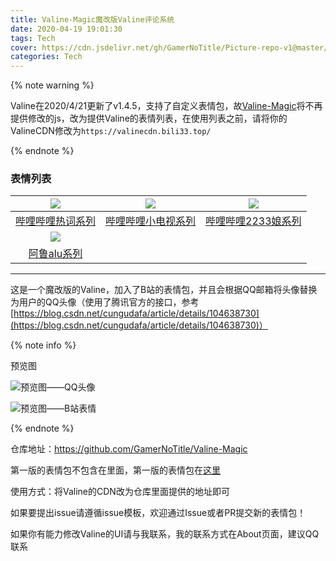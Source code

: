 ```yaml
---
title: Valine-Magic魔改版Valine评论系统
date: 2020-04-19 19:01:30
tags: Tech
cover: https://cdn.jsdelivr.net/gh/GamerNoTitle/Picture-repo-v1@master/img/Valine-Magic/Cover.png
categories: Tech
---
```


{% note warning %}

Valine在2020/4/21更新了v1.4.5，支持了自定义表情包，故[Valine-Magic](https://github.com/GamerNoTitle/Valine-Magic)将不再提供修改的js，改为提供Valine的表情列表，在使用列表之前，请将你的ValineCDN修改为`https://valinecdn.bili33.top/`

{% endnote %}

### 表情列表

| ![](https://cdn.jsdelivr.net/gh/GamerNoTitle/Picture-repo-v1@master/img/BQB/7.jpg) | ![](https://cdn.jsdelivr.net/gh/GamerNoTitle/Picture-repo-v1@master/img/BQB/[tv_doge].png) | ![](https://cdn.jsdelivr.net/gh/GamerNoTitle/Picture-repo-v1@master/img/BQB/[2233娘_第一].png) |
| :----------------------------------------------------------: | :----------------------------------------------------------: | :----------------------------------------------------------: |
| [哔哩哔哩热词系列](https://github.com/GamerNoTitle/Valine-Magic/tree/master/bilibili/hotkey热词系列) | [哔哩哔哩小电视系列](https://github.com/GamerNoTitle/Valine-Magic/tree/master/bilibili/tv小电视系列) | [哔哩哔哩2233娘系列](https://github.com/GamerNoTitle/Valine-Magic/tree/master/bilibili/2233娘系列) |
|          ![](https://bqb1.bili33.top/alu/中枪.png)           |                                                              |                                                              |
| [阿鲁alu系列](https://github.com/GamerNoTitle/Valine-Magic/tree/master/alu) |                                                              |                                                              |

---

这是一个魔改版的Valine，加入了B站的表情包，并且会根据QQ邮箱将头像替换为用户的QQ头像（使用了腾讯官方的接口，参考[https://blog.csdn.net/cungudafa/article/details/104638730](https://blog.csdn.net/cungudafa/article/details/104638730)）

{% note info %}

预览图

![预览图——QQ头像](https://cdn.jsdelivr.net/gh/GamerNoTitle/Picture-repo-v1@master/img/Valine-Magic/Result.png)

![预览图——B站表情](https://cdn.jsdelivr.net/gh/GamerNoTitle/Picture-repo-v1@master/img/Valine-Magic/Result-Stickers.png)

{% endnote %}

仓库地址：https://github.com/GamerNoTitle/Valine-Magic

第一版的表情包不包含在里面，第一版的表情包在[这里](https://github.com/GamerNoTitle/Picture-repo-v1/tree/master/img/BQB)

使用方式：将Valine的CDN改为仓库里面提供的地址即可

如果要提出issue请遵循issue模板，欢迎通过Issue或者PR提交新的表情包！

如果你有能力修改Valine的UI请与我联系，我的联系方式在About页面，建议QQ联系